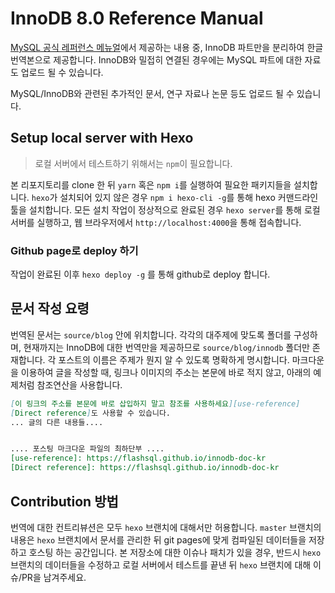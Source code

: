 # InnoDB 8.0 Reference Manual

[MySQL 공식 레퍼런스 메뉴얼](https://dev.mysql.com/doc/refman/8.0/en/)에서 제공하는
내용 중, InnoDB 파트만을 분리하여 한글 번역본으로 제공합니다. InnoDB와 밀접히
연결된 경우에는 MySQL 파트에 대한 자료도 업로드 될 수 있습니다. 

MySQL/InnoDB와 관련된 추가적인 문서, 연구 자료나 논문 등도 업로드 될 수 있습니다. 

## Setup local server with Hexo

> 로컬 서버에서 테스트하기 위해서는 `npm`이 필요합니다. 

본 리포지토리를 clone 한 뒤 `yarn` 혹은 `npm i`를 실행하여 필요한 패키지들을 설치합니다.
`hexo`가 설치되어 있지 않은 경우 `npm i hexo-cli -g`를 통해 hexo 커맨드라인 툴을 설치합니다. 
모든 설치 작업이 정상적으로 완료된 경우 `hexo server`를 통해 로컬 서버를 실행하고,
웹 브라우저에서 `http://localhost:4000`을 통해 접속합니다. 

### Github page로 deploy 하기

작업이 완료된 이후 `hexo deploy -g` 를 통해 github로 deploy 합니다.

## 문서 작성 요령

번역된 문서는 `source/blog` 안에 위치합니다. 각각의 대주제에 맞도록 폴더를 구성하며, 현재까지는 InnoDB에 대한
번역만을 제공하므로 `source/blog/innodb` 폴더만 존재합니다. 각 포스트의 이름은 주제가 뭔지 알 수 있도록
명확하게 명시합니다. 마크다운을 이용하여 글을 작성할 때, 링크나 이미지의 주소는 본문에 바로 적지 않고,
아래의 예제처럼 참조연산을 사용합니다.

```markdown
[이 링크의 주소를 본문에 바로 삽입하지 말고 참조를 사용하세요][use-reference]
[Direct reference]도 사용할 수 있습니다.
... 글의 다른 내용들....


.... 포스팅 마크다운 파일의 최하단부 ....
[use-reference]: https://flashsql.github.io/innodb-doc-kr
[Direct reference]: https://flashsql.github.io/innodb-doc-kr
```

## Contribution 방법

번역에 대한 컨트리뷰션은 모두 `hexo` 브랜치에 대해서만 허용합니다. `master` 브랜치의 내용은
`hexo` 브랜치에서 문서를 관리한 뒤 git pages에 맞게 컴파일된 데이터들을 저장하고 호스팅 하는 공간입니다. 
본 저장소에 대한 이슈나 패치가 있을 경우, 반드시 `hexo` 브랜치의 데이터들을 수정하고 로컬 서버에서
테스트를 끝낸 뒤 `hexo` 브랜치에 대해 이슈/PR을 남겨주세요. 
